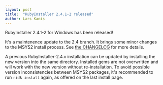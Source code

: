 ```yaml
---
layout: post
title:  "RubyInstaller 2.4.1-2 released"
author: Lars Kanis
---
```

RubyInstaller 2.4.1-2 for Windows has been released!

It's a maintenence update to the 2.4 branch.
It brings some minor changes to the MSYS2 install process.
See [the CHANGELOG](https://github.com/oneclick/rubyinstaller2/blob/master/CHANGELOG.md) for more details.

A previous RubyInstaller-2.4.x installation can be updated by installing the new version into the same directory.
Installed gems are not overwritten and will work with the new version without re-installation.
To avoid possible version inconsistencies between MSYS2 packages, it's recommended to run `ridk install` again, as offered on the last install page.
